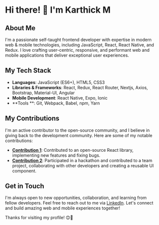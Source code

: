 # Hi there! 👋 I'm Karthick M

## About Me

I'm a passionate self-taught frontend developer with expertise in modern web & mobile technologies, including JavaScript, React, React Native, and Redux. I love crafting user-centric, responsive, and performant web and mobile applications that deliver exceptional user experiences.

## My Tech Stack

- **Languages**: JavaScript (ES6+), HTML5, CSS3
- **Libraries & Frameworks**: React, Redux, React Router, Nextjs, Axios, Bootstrap, Material-UI, Angular
- **Mobile Development**: React Native, Expo, Ionic
- **Tools **: Git, Webpack, Babel, npm, Yarn

## My Contributions

I'm an active contributor to the open-source community, and I believe in giving back to the development community. Here are some of my notable contributions:

- **[Contribution 1](link-to-contribution1)**: Contributed to an open-source React library, implementing new features and fixing bugs.
- **[Contribution 2](link-to-contribution2)**: Participated in a hackathon and contributed to a team project, collaborating with other developers and creating a reusable UI component.

## Get in Touch

I'm always open to new opportunities, collaboration, and learning from fellow developers. Feel free to reach out to me via [LinkedIn](https://www.linkedin.com/in/karthick-cs/). Let's connect and build amazing web and mobile experiences together!

Thanks for visiting my profile! 😊🚀

